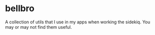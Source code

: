 # bellbro
A collection of utils that I use in my apps when working the sidekiq. You may or may not find them useful.
